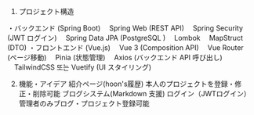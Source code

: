 1. プロジェクト構造

・バックエンド (Spring Boot)
　Spring Web (REST API)
　Spring Security (JWT ログイン)
　Spring Data JPA (PostgreSQL )
　Lombok 
　MapStruct (DTO)
・フロントエンド (Vue.js)
　Vue 3 (Composition API)
　Vue Router (ページ移動)
　Pinia (状態管理)
　Axios (バックエンド API 呼び出し)
　TailwindCSS 또는 Vuetify (UI スタイリング)

2. 機能・アイデア
紹介ページ(hoon's履歴)
本人のプロジェクトを登録・修正・削除可能
ブログシステム(Markdown 支援)
ログイン（JWTログイン）管理者のみブログ・プロジェクト登録可能


